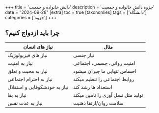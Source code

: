 +++
title = 'دانش خانواده و جمعیت'
description = 'جزوه دانش خانواده و جمعیت'
date = "2024-09-28"
[extra]
toc = true
[taxonomies]
tags = ['دانشگاه']
categories = ['جزوه']
+++

## چرا باید ازدواج کنیم؟

| نیاز های انسان   | مثال    |
|--------------- | --------------- |
| نیاز های فیزیولوژیک   | نیاز جنسی   |
| نیاز به امنیت   | امنیت روانی، جسمی، اجتماعی   |
| نیاز به محبت و تعلق   | احساس تنهایی ما جبران میشود   |
|نیاز به احترام اجتماعی| روابط اجتماعی را تنظیم میکند   |
|نیاز به خودشکوفایی و استقلال|استعداد ها رشد کند|
|  نیاز به بقا  |تولید مثل نسل آوری را تامین میکند|
|نیاز به عذت نفس|سلامت روان/ارتقا ذهنیت|

